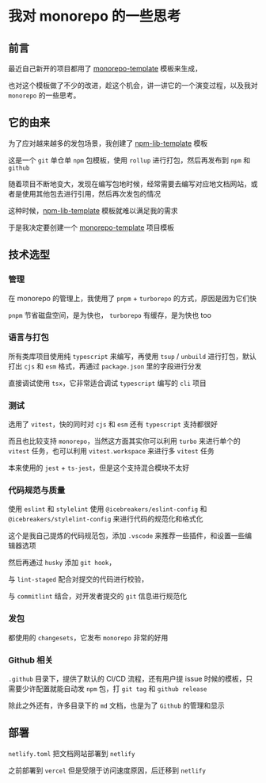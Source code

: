 # 我对 monorepo 的一些思考

## 前言

最近自己新开的项目都用了 [monorepo-template](https://github.com/sonofmagic/monorepo-template) 模板来生成，

也对这个模板做了不少的改进，趁这个机会，讲一讲它的一个演变过程，以及我对 `monorepo` 的一些思考。

## 它的由来

为了应对越来越多的发包场景，我创建了 [npm-lib-template](https://github.com/sonofmagic/npm-lib-template) 模板

这是一个 `git` 单仓单 `npm` 包模板，使用 `rollup` 进行打包，然后再发布到 `npm` 和 `github`

随着项目不断地变大，发现在编写包地时候，经常需要去编写对应地文档网站，或者是使用其他包去进行引用，然后再次发包的情况

这种时候，[npm-lib-template](https://github.com/sonofmagic/npm-lib-template) 模板就难以满足我的需求

于是我决定要创建一个 [monorepo-template](https://github.com/sonofmagic/monorepo-template) 项目模板

## 技术选型

### 管理

在 monorepo 的管理上，我使用了 `pnpm` + `turborepo` 的方式，原因是因为它们快

`pnpm` 节省磁盘空间，是为快也， `turborepo` 有缓存，是为快也 too

### 语言与打包

所有类库项目使用纯 `typescript` 来编写，再使用 `tsup` / `unbuild` 进行打包，默认打出 `cjs` 和 `esm` 格式，再通过 `package.json` 里的字段进行分发

直接调试使用 `tsx`，它非常适合调试 `typescript` 编写的 `cli` 项目

### 测试

选用了 `vitest`，快的同时对 `cjs` 和 `esm` 还有 `typescript` 支持都很好

而且也比较支持 `monorepo`，当然这方面其实你可以利用 `turbo` 来进行单个的 `vitest` 任务，也可以利用 `vitest.workspace` 来进行多 `vitest` 任务

本来使用的 `jest` + `ts-jest`，但是这个支持混合模块不太好

### 代码规范与质量

使用 `eslint` 和 `stylelint` 使用 `@icebreakers/eslint-config` 和 `@icebreakers/stylelint-config` 来进行代码的规范化和格式化

这个是我自己提炼的代码规范包，添加 `.vscode` 来推荐一些插件，和设置一些编辑器选项

然后再通过 `husky` 添加 `git hook`，

与 `lint-staged` 配合对提交的代码进行校验，

与 `commitlint` 结合，对开发者提交的 `git` 信息进行规范化

### 发包

都使用的 `changesets`，它发布 `monorepo` 非常的好用

### Github 相关

`.github` 目录下，提供了默认的 CI/CD 流程，还有用户提 issue 时候的模板，只需要少许配置就能自动发 `npm` 包，打 `git tag` 和 `github release`

除此之外还有，许多目录下的 `md` 文档，也是为了 `Github` 的管理和显示

## 部署

`netlify.toml` 把文档网站部署到 `netlify`

之前部署到 `vercel` 但是受限于访问速度原因，后迁移到 `netlify`
